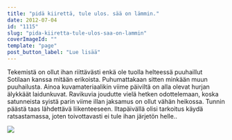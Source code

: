 ```yaml
---
title: "pidä kiirettä, tule ulos. sää on lämmin."
date: 2012-07-04
id: "1115"
slug: "pida-kiiretta-tule-ulos-saa-on-lammin"
coverImageId: ""
template: "page"
post_button_label: "Lue lisää"
---
```


Tekemistä on ollut ihan riittävästi enkä ole tuolla helteessä puuhaillut Sotilaan kanssa mitään erikoista. Puhumattakaan sitten minkään muun puuhailusta. Ainoa kuvamateriaalikin viime päiviltä on alla olevat hurjan älykkäät laidunkuvat. Ravikuvia joudutte vielä hetken odottelemaan, koska satunneista syistä parin viime illan jaksamus on ollut vähän heikossa. Tunnin päästä taas lähdettävä liikenteeseen. Iltapäivällä olisi tarkoitus käydä ratsastamassa, joten toivottavasti ei tule ihan järjetön helle..

[![](/images/hehe.png)](http://2.bp.blogspot.com/-ntR_zwv3-lw/T_PyFm7aWrI/AAAAAAAAAz0/X3MXrlX9-Fk/s1600/hehe.png)
